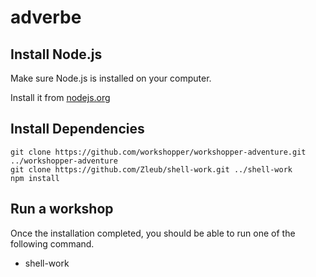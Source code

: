 # adverbe

## Install Node.js

Make sure Node.js is installed on your computer.

Install it from [nodejs.org](https://nodejs.org/en/)

## Install Dependencies

```
git clone https://github.com/workshopper/workshopper-adventure.git ../workshopper-adventure
git clone https://github.com/Zleub/shell-work.git ../shell-work
npm install
```

## Run a workshop

Once the installation completed, you should be able to run one of the following command.

- shell-work
